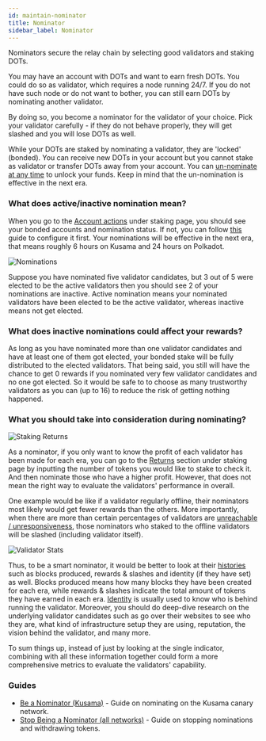 ```yaml
---
id: maintain-nominator
title: Nominator
sidebar_label: Nominator
---
```


Nominators secure the relay chain by selecting good validators and staking DOTs.

You may have an account with DOTs and want to earn fresh DOTs. You could do so as validator, which requires a node running 24/7. If you do not have such node or do not want to bother, you can still earn DOTs by nominating another validator.

By doing so, you become a nominator for the validator of your choice. Pick your validator carefully - if they do not behave properly, they will get slashed and you will lose DOTs as well.

While your DOTs are staked by nominating a validator, they are 'locked' (bonded). You can receive new DOTs in your account but you cannot stake as validator or transfer DOTs away from your account. You can [un-nominate at any time](maintain-guides-how-to-unbond) to unlock your funds. Keep in mind that the un-nomination is effective in the next era.

### What does active/inactive nomination mean?

When you go to the [Account actions](https://polkadot.js.org/apps/#/staking/actions) under staking page, you should see your bonded accounts and nomination
status. If not, you can follow [this](maintain-guides-how-to-nominate-kusama) guide to configure it first. Your nominations will be effective in the next era, that means roughly 6 hours on Kusama and 24 hours on Polkadot.

![Nominations](/img/staking/polkadotjs-staking-account-actions.jpg)

Suppose you have nominated five validator candidates, but 3 out of 5 were elected to 
be the active validators then you should see 2 of your nominations are inactive. Active nomination means your nominated validators have been elected to be the active validator, whereas inactive means not get elected. 

### What does inactive nominations could affect your rewards?

As long as you have nominated more than one validator candidates and have at least one of them got elected, your bonded stake will be fully distributed to the elected validators. That being said, you still will have the chance to get 0 rewards if you nominated very few validator candidates and no one got elected. So it would be safe to to choose as many trustworthy validators as you can (up to 16) to reduce the risk of getting nothing happened.

### What you should take into consideration during nominating? 

![Staking Returns](/img/staking/polkadotjs-staking-returns.jpg)

As a nominator, if you only want to know the profit of each validator has been made for each era, you can go to the [Returns](https://polkadot.js.org/apps/#/staking/returns) section under staking page by inputting the number of tokens you would like to stake to check it. And then nominate those who have a higher profit. However, that does not mean the right way to evaluate the validators' performance in overall.

One example would be like if a validator regularly offline, their nominators most likely would get fewer rewards than the others. More importantly, when there are more than certain percentages of validators are [unreachable / unresponsiveness](learn-staking#unresponsiveness), those nominators who staked to the offline validators will be slashed (including validator itself).

![Validator Stats](/img/staking/polkadotjs-staking-validator-stats.jpg)

Thus, to be a smart nominator, it would be better to look at their [histories](https://polkadot.js.org/apps/#/staking/query/CmD9vaMYoiKe7HiFnfkftwvhKbxN9bhyjcDrfFRGbifJEG8) such as blocks produced, rewards & slashes and identity (if they have set) as well. Blocks produced means how many blocks they have been created for each era, while rewards & slashes indicate the total amount of tokens they have earned in each era. 
[Identity](learn-identity) is usually used to know who is behind running the validator. 
Moreover, you should do deep-dive research on the underlying validator candidates such as go over their websites to see who they are, what kind of infrastructure setup they are using, reputation, the vision behind the validator, and many more. 

To sum things up, instead of just by looking at the single indicator, combining with all these information together could form a more comprehensive metrics to evaluate the validators' capability.

### Guides

- [Be a Nominator (Kusama)](maintain-guides-how-to-nominate-kusama) - Guide on nominating on the Kusama canary network.
- [Stop Being a Nominator (all networks)](maintain-guides-how-to-unbond) - Guide on stopping nominations and withdrawing tokens.
